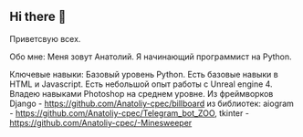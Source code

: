 ## Hi there 👋

Приветсвую всех.

Обо мне:
Меня зовут Анатолий. Я начинающий программист на Python.

Ключевые навыки:
Базовый уровень Python. Есть базовые навыки в HTML и Javascript. Есть небольшой опыт работы с Unreal engine 4. Владею навыками Photoshop на среднем уровне.
Из фреймворков Django - https://github.com/Anatoliy-cpec/billboard
из библиотек:
aiogram - https://github.com/Anatoliy-cpec/Telegram_bot_ZOO, 
tkinter - https://github.com/Anatoliy-cpec/-Minesweeper

